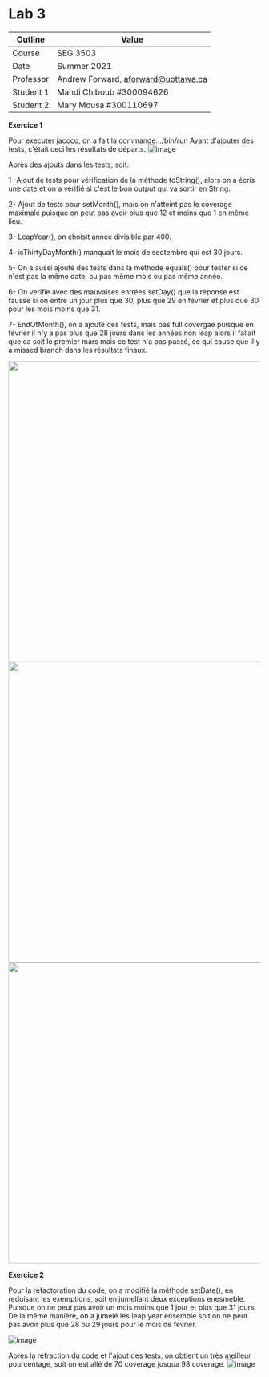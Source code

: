 # Lab 3

| Outline | Value |
| ------------- | ------------- |
| Course  | SEG 3503  |
| Date  | Summer 2021 |
| Professor  | Andrew Forward, aforward@uottawa.ca  |
| Student 1  | Mahdi Chiboub #300094626 |
| Student 2  | Mary Mousa #300110697  |



**Exercice 1**

Pour executer jacoco, on a fait la commande: ./bin/run
Avant d'ajouter des tests, c'était ceci les résultats de départs.
![image](https://user-images.githubusercontent.com/54963309/120418728-0e8e0600-c32f-11eb-9c38-8d70c57b6eca.png)


Après des ajouts dans les tests, soit:

1- Ajout de tests pour vérification de la méthode toString(), alors on a écris une date et on a vérifié si c'est le bon output qui va sortir en String.

2- Ajout de tests pour setMonth(), mais on n'atteint pas le coverage maximale puisque on peut pas avoir plus que 12 et moins que 1 en même lieu.

3- LeapYear(), on choisit annee divisible par 400.

4- isThirtyDayMonth() manquait le mois de seotembre qui est 30 jours.

5- On a aussi ajouté des tests dans la méthode equals() pour tester si ce n'est pas la même date, ou pas même mois ou pas même année.

6- On verifie avec des mauvaises entrées setDay() que la réponse est fausse si on entre un jour plus que 30, plus que 29 en février et plus que 30 pour les mois moins que 31.

7- EndOfMonth(), on a ajouté des tests, mais pas full covergae puisque en février il n'y a pas plus que 28 jours dans les années non leap alors il fallait que ca soit le premier mars mais ce test n'a pas passé, ce qui cause que il y a missed branch dans les résultats finaux.


<img src="https://user-images.githubusercontent.com/54963309/120503522-5fcee180-c391-11eb-950a-450f76486211.png"  width="700" height="600">
<img src="https://user-images.githubusercontent.com/54963309/120503639-79702900-c391-11eb-9c13-1ec872966383.png"  width="700" height="600">
<img src="https://user-images.githubusercontent.com/54963309/120419729-fe772600-c330-11eb-8269-e90a9082dae3.png"  width="700" height="600">


**Exercice 2**

Pour la réfactoration du code, on a modifié la méthode setDate(), en reduisant les exemptions, soit en jumellant deux exceptions enesmeble. Puisque on ne peut pas avoir un mois moins que 1 jour et plus que 31 jours. De la même manière, on a jumelé les leap year ensemble soit on ne peut pas avoir plus que 28 ou 29 jours pour le mois de fevrier.

![image](https://user-images.githubusercontent.com/54963309/120502548-850f2000-c390-11eb-9005-61e8927fa3fc.png)
 
Après la réfraction du code et l'ajout des tests, on obtient un très meilleur pourcentage, soit on est allé de 70 coverage jusqua 98 coverage.
![image](https://user-images.githubusercontent.com/54963309/120520725-23f04800-c3a2-11eb-9755-056ec40f9b76.png)


